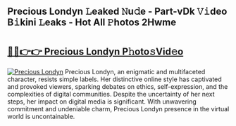 ## Precious Londyn 𝙻eaked 𝙽u𝚍e - Part-vDk 𝚅𝚒deo B𝚒kini 𝙻eaks - Hot All 𝙿hotos 2Hwme

# <h2><a href="http://ld3el6.urlbe.top/?page=Precious+Londyn">🔗🔗👉👉 Precious Londyn P𝚑oto𝚜Vid𝚎o</a></h2>

[![Precious Londyn](https://i.imgur.com/eBuTRDB.gif)](http://ld3el6.urlbe.top/?page=Precious+Londyn)
Precious Londyn, an enigmatic and multifaceted character, resists simple labels. Her distinctive online style has captivated and provoked viewers, sparking debates on ethics, self-expression, and the complexities of digital communities. Despite the uncertainty of her next steps, her impact on digital media is significant. With unwavering commitment and undeniable charm, Precious Londyn presence in the virtual world is uncontainable.
